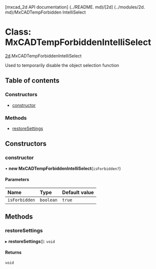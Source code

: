 [mxcad_2d API documentation] (../README. md)/[2d] (../modules/2d. md)/MxCADTempForbidden IntelliSelect

# Class: MxCADTempForbiddenIntelliSelect

[2d](../modules/2d.md).MxCADTempForbiddenIntelliSelect

Used to temporarily disable the object selection function

## Table of contents

### Constructors

- [constructor](2d.MxCADTempForbiddenIntelliSelect.md#constructor)

### Methods

- [restoreSettings](2d.MxCADTempForbiddenIntelliSelect.md#restoresettings)

## Constructors

### constructor

• **new MxCADTempForbiddenIntelliSelect**(`isForbidden?`)

#### Parameters

| Name | Type | Default value |
| :------ | :------ | :------ |
| `isForbidden` | `boolean` | `true` |

## Methods

### restoreSettings

▸ **restoreSettings**(): `void`

#### Returns

`void`
